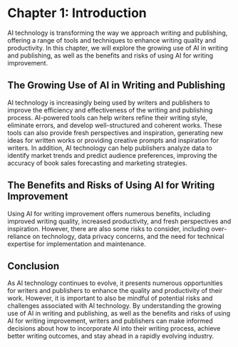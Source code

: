 Chapter 1: Introduction
=======================

AI technology is transforming the way we approach writing and publishing, offering a range of tools and techniques to enhance writing quality and productivity. In this chapter, we will explore the growing use of AI in writing and publishing, as well as the benefits and risks of using AI for writing improvement.

The Growing Use of AI in Writing and Publishing
-----------------------------------------------

AI technology is increasingly being used by writers and publishers to improve the efficiency and effectiveness of the writing and publishing process. AI-powered tools can help writers refine their writing style, eliminate errors, and develop well-structured and coherent works. These tools can also provide fresh perspectives and inspiration, generating new ideas for written works or providing creative prompts and inspiration for writers. In addition, AI technology can help publishers analyze data to identify market trends and predict audience preferences, improving the accuracy of book sales forecasting and marketing strategies.

The Benefits and Risks of Using AI for Writing Improvement
----------------------------------------------------------

Using AI for writing improvement offers numerous benefits, including improved writing quality, increased productivity, and fresh perspectives and inspiration. However, there are also some risks to consider, including over-reliance on technology, data privacy concerns, and the need for technical expertise for implementation and maintenance.

Conclusion
----------

As AI technology continues to evolve, it presents numerous opportunities for writers and publishers to enhance the quality and productivity of their work. However, it is important to also be mindful of potential risks and challenges associated with AI technology. By understanding the growing use of AI in writing and publishing, as well as the benefits and risks of using AI for writing improvement, writers and publishers can make informed decisions about how to incorporate AI into their writing process, achieve better writing outcomes, and stay ahead in a rapidly evolving industry.
